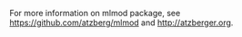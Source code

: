 For more information on mlmod package, see
https://github.com/atzberg/mlmod and
http://atzberger.org.

